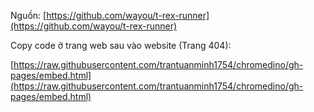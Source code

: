 Nguồn: [https://github.com/wayou/t-rex-runner](https://github.com/wayou/t-rex-runner)

Copy code ở trang web sau vào website (Trang 404):

[https://raw.githubusercontent.com/trantuanminh1754/chromedino/gh-pages/embed.html](https://raw.githubusercontent.com/trantuanminh1754/chromedino/gh-pages/embed.html)
